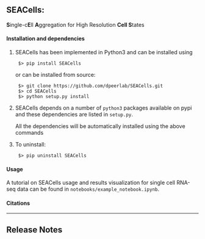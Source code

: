 SEACells: 
------

**S**ingle-c**E**ll **A**ggregation for High Resolution **Cell S**tates 

#### Installation and dependencies
1. SEACells has been implemented in Python3 and can be installed using 

		$> pip install SEACells

	or can be installed from source: 
		
		$> git clone https://github.com/dpeerlab/SEACells.git
		$> cd SEACells
		$> python setup.py install
  
2. SEACells depends on a number of `python3` packages available on pypi and these dependencies are listed in `setup.py`.

    All the dependencies will be automatically installed using the above commands

3. To uninstall:
		
		$> pip uninstall SEACells

#### Usage

A tutorial on SEACells usage and results visualization for single cell RNA-seq data can be found in `notebooks/example_notebook.ipynb`.

#### Citations

____

Release Notes
-------------

